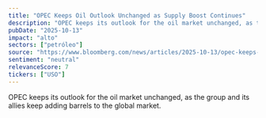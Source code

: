 ```yaml
---
title: "OPEC Keeps Oil Outlook Unchanged as Supply Boost Continues"
description: "OPEC keeps its outlook for the oil market unchanged, as the group and its allies keep adding barrels to the global market."
pubDate: "2025-10-13"
impact: "alto"
sectors: ["petróleo"]
source: "https://www.bloomberg.com/news/articles/2025-10-13/opec-keeps-oil-outlook-unchanged-after-big-september-output-hike"
sentiment: "neutral"
relevanceScore: 7
tickers: ["USO"]
---
```


OPEC keeps its outlook for the oil market unchanged, as the group and its allies keep adding barrels to the global market.
